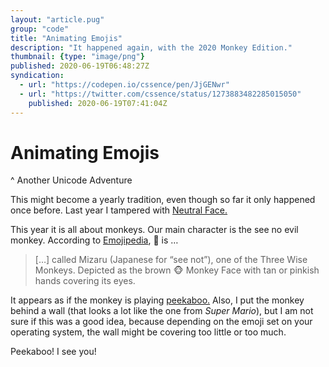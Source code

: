```yaml
---
layout: "article.pug"
group: "code"
title: "Animating Emojis"
description: "It happened again, with the 2020 Monkey Edition."
thumbnail: {type: "image/png"}
published: 2020-06-19T06:48:27Z
syndication:
  - url: "https://codepen.io/cssence/pen/JjGENwr"
  - url: "https://twitter.com/cssence/status/1273883482285015050"
    published: 2020-06-19T07:41:04Z
---
```


# Animating Emojis
^ Another Unicode Adventure

This might become a yearly tradition, even though so far it only happened once before. Last year I tampered with [Neutral Face.](/2019/animating-emojis)

This year it is all about monkeys. Our main character is the see no evil monkey. According to [Emojipedia](https://emojipedia.org/see-no-evil-monkey/), 🙈 is &hellip;

> [&hellip;] called <span lang="ja-JP">Mizaru</span> (Japanese for “see not”), one of the Three Wise Monkeys. Depicted as the brown 🐵 Monkey Face with tan or pinkish hands covering its eyes.

It appears as if the monkey is playing [peekaboo.](https://en.wikipedia.org/wiki/Peekaboo) Also, I put the monkey behind a wall (that looks a lot like the one from _Super Mario_), but I am not sure if this was a good idea, because depending on the emoji set on your operating system, the wall might be covering too little or too much.

Peekaboo! I see you!
